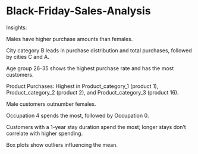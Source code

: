 # Black-Friday-Sales-Analysis

Insights:

Males have higher purchase amounts than females.

City category B leads in purchase distribution and total purchases, followed by cities C and A.

Age group 26-35 shows the highest purchase rate and has the most customers.

Product Purchases: Highest in Product_category_1 (product 1), Product_category_2 (product 2), and Product_category_3 (product 16).

Male customers outnumber females.

Occupation 4 spends the most, followed by Occupation 0.

Customers with a 1-year stay duration spend the most; longer stays don’t correlate with higher spending.

Box plots show outliers influencing the mean.
